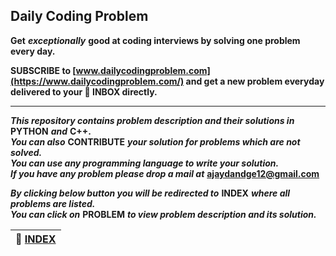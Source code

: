 ## Daily Coding Problem
**Get** ***exceptionally*** **good at coding interviews by solving one problem every day.**

**SUBSCRIBE to [www.dailycodingproblem.com](https://www.dailycodingproblem.com/) and get a new problem everyday delivered to your :envelope_with_arrow: INBOX directly.**

---------
***This repository contains problem description and their solutions in*** **PYTHON** ***and*** **C++.**  
***You can also*** **CONTRIBUTE** ***your solution for problems which are not solved.***  
***You can use any programming language to write your solution.***  
***If you have any problem please drop a mail at*** **ajaydandge12@gmail.com**  

***By clicking below button you will be redirected to*** **INDEX** ***where all problems are listed.***    
***You can click on*** **PROBLEM** ***to view problem description and its solution.***  

|**:file_folder: [INDEX](https://github.com/theInvincible/Daily-Coding-Problem/blob/master/Collection/INDEX.md)**|
|----------------------------------------------------------------------------------------------------------------|

